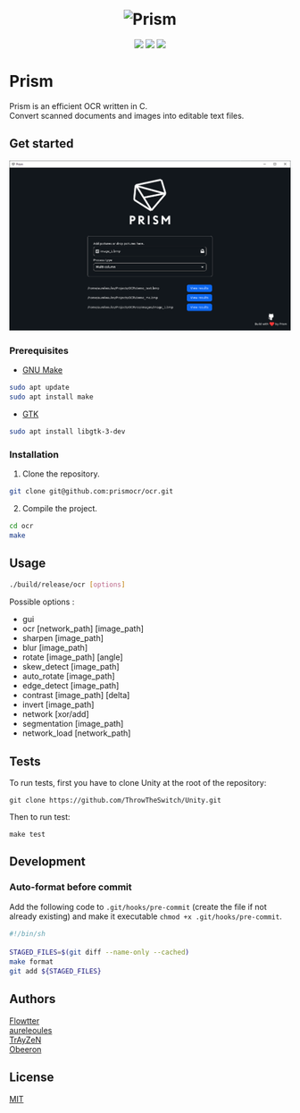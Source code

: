 <h1 align="center">
  <br>
  <img src="https://i.imgur.com/W85GUpg.png" alt="Prism" width="200">
</h1>
<p align="center">
  <img src="https://img.shields.io/github/last-commit/prismocr/ocr"/>
  <img src="https://img.shields.io/github/license/prismocr/ocr"/>
  <img src="https://img.shields.io/github/workflow/status/prismocr/ocr/Run%20tests/master">
</p>

# Prism

Prism is an efficient OCR written in C.  
Convert scanned documents and images into editable text files.

## Get started

![GUI](https://github.com/prismocr/ocr/blob/master/res/images/gui.png?raw=true)


### Prerequisites

* [GNU Make](https://www.gnu.org/software/make/)
```bash
sudo apt update
sudo apt install make
```

* [GTK](https://www.gtk.org/)
```bash
sudo apt install libgtk-3-dev
```

### Installation

1. Clone the repository.

```bash
git clone git@github.com:prismocr/ocr.git
```

2. Compile the project.

```bash
cd ocr
make
```

## Usage

```bash
./build/release/ocr [options]
```
Possible options :
* gui
* ocr [network_path] [image_path]
* sharpen [image_path]
* blur [image_path]
* rotate [image_path] [angle]
* skew_detect [image_path]
* auto_rotate [image_path]
* edge_detect [image_path]
* contrast [image_path] [delta]
* invert [image_path]
* network [xor/add]
* segmentation [image_path]
* network_load [network_path]

## Tests

To run tests, first you have to clone Unity at the root of the repository:
```
git clone https://github.com/ThrowTheSwitch/Unity.git
```

Then to run test:
```
make test
```

## Development
### Auto-format before commit
Add the following code to `.git/hooks/pre-commit` (create the file if not
already existing) and make it executable `chmod +x .git/hooks/pre-commit`.
```bash
#!/bin/sh

STAGED_FILES=$(git diff --name-only --cached)
make format
git add ${STAGED_FILES}
```

## Authors

[Flowtter](https://github.com/Flowtter)\
[aureleoules](https://github.com/aureleoules)\
[TrAyZeN](https://github.com/TrAyZeN)\
[Obeeron](https://github.com/Obeeron)

## License
[MIT](https://choosealicense.com/licenses/mit/)
